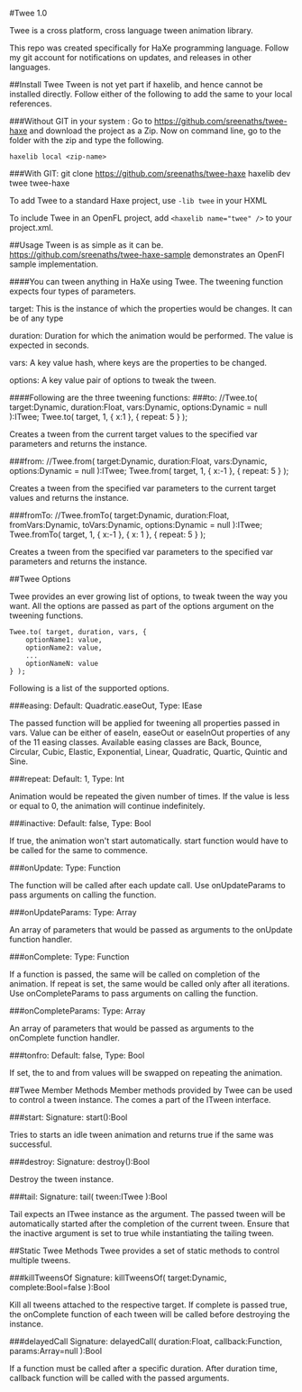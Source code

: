 #Twee 1.0

Twee is a cross platform, cross language tween animation library.

This repo was created specifically for HaXe programming language. Follow my git account for notifications on updates, and releases in other languages.

##Install Twee
Tween is not yet part if haxelib, and hence cannot be installed directly. Follow either of the following to add the same to your local references.

###Without GIT in your system :	
Go to https://github.com/sreenaths/twee-haxe and download the project as a Zip.
Now on command line, go to the folder with the zip and type the following.

	haxelib local <zip-name>

###With GIT:
	git clone https://github.com/sreenaths/twee-haxe
	haxelib dev twee twee-haxe

To add Twee to a standard Haxe project, use `-lib twee` in your HXML

To include Twee in an OpenFL project, add `<haxelib name="twee" />` to your project.xml.

##Usage
Tween is as simple as it can be. https://github.com/sreenaths/twee-haxe-sample demonstrates an OpenFl sample implementation.

####You can tween anything in HaXe using Twee. The tweening function expects four types of parameters.

target: This is the instance of which the properties would be changes. It can be of any type

duration: Duration for which the animation would be performed. The value is expected in seconds.

vars: A key value hash, where keys are the properties to be changed.

options: A key value pair of options to tweak the tween.


####Following are the three tweening functions:
###to:
	//Twee.to( target:Dynamic, duration:Float, vars:Dynamic, options:Dynamic = null ):ITwee;
	Twee.to( target, 1, { x:1 }, { repeat: 5 } );

Creates a tween from the current target values to the specified var parameters and returns the instance.

###from:
	//Twee.from( target:Dynamic, duration:Float, vars:Dynamic, options:Dynamic = null ):ITwee;
	Twee.from( target, 1, { x:-1 }, { repeat: 5 } );

Creates a tween from the specified var parameters to the current target values and returns the instance.

###fromTo:
	//Twee.fromTo( target:Dynamic, duration:Float, fromVars:Dynamic, toVars:Dynamic, options:Dynamic = null ):ITwee;
	Twee.fromTo( target, 1, { x:-1 }, { x: 1 }, { repeat: 5 } );

Creates a tween from the specified var parameters to the specified var parameters and returns the instance.

##Twee Options

Twee provides an ever growing list of options, to tweak tween the way you want. All the options are passed as part of the options argument on the tweening functions.

	Twee.to( target, duration, vars, {
		optionName1: value,
		optionName2: value,
		...
		optionNameN: value
	} );

Following is a list of the supported options.

###easing:
Default: Quadratic.easeOut, Type: IEase

The passed function will be applied for tweening all properties passed in vars. Value can be either of easeIn, easeOut or easeInOut properties of any of the 11 easing classes. Available easing classes are Back, Bounce, Circular, Cubic, Elastic, Exponential, Linear, Quadratic, Quartic, Quintic and Sine.

###repeat:
Default: 1, Type: Int

Animation would be repeated the given number of times. If the value is less or equal to 0, the animation will continue indefinitely.

###inactive:
Default: false, Type: Bool

If true, the animation won't start automatically. start function would have to be called for the same to commence.

###onUpdate:
Type: Function

The function will be called after each update call. Use onUpdateParams to pass arguments on calling the function.

###onUpdateParams:
Type: Array

An array of parameters that would be passed as arguments to the onUpdate function handler.

###onComplete:
Type: Function

If a function is passed, the same will be called on completion of the animation. If repeat is set, the same would be called only after all iterations. Use onCompleteParams to pass arguments on calling the function.

###onCompleteParams:
Type: Array

An array of parameters that would be passed as arguments to the onComplete function handler.

###tonfro:
Default: false, Type: Bool

If set, the to and from values will be swapped on repeating the animation.

##Twee Member Methods
Member methods provided by Twee can be used to control a tween instance. The comes a part of the ITween interface.

###start:
Signature: start():Bool

Tries to starts an idle tween animation and returns true if the same was successful.

###destroy:
Signature: destroy():Bool

Destroy the tween instance.

###tail:
Signature: tail( tween:ITwee ):Bool

Tail expects an ITwee instance as the argument. The passed tween will be automatically started after the completion of the current tween. Ensure that the inactive argument is set to true while instantiating the tailing tween.


##Static Twee Methods
Twee provides a set of static methods to control multiple tweens.

###killTweensOf
Signature: killTweensOf( target:Dynamic, complete:Bool=false ):Bool

Kill all tweens attached to the respective target. If complete is passed true, the onComplete function of each tween will be called before destroying the instance.

###delayedCall
Signature: delayedCall( duration:Float, callback:Function, params:Array<Dynamic>=null ):Bool

If a function must be called after a specific duration. After duration time, callback function will be called with the passed arguments.

